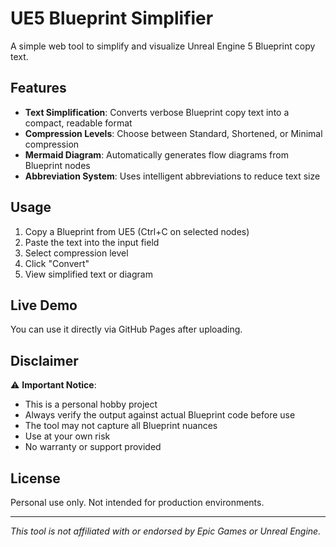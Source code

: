 # UE5 Blueprint Simplifier

A simple web tool to simplify and visualize Unreal Engine 5 Blueprint copy text.

## Features

- **Text Simplification**: Converts verbose Blueprint copy text into a compact, readable format
- **Compression Levels**: Choose between Standard, Shortened, or Minimal compression
- **Mermaid Diagram**: Automatically generates flow diagrams from Blueprint nodes
- **Abbreviation System**: Uses intelligent abbreviations to reduce text size

## Usage

1. Copy a Blueprint from UE5 (Ctrl+C on selected nodes)
2. Paste the text into the input field
3. Select compression level
4. Click "Convert"
5. View simplified text or diagram

## Live Demo

You can use it directly via GitHub Pages after uploading.

## Disclaimer

⚠️ **Important Notice**:
- This is a personal hobby project
- Always verify the output against actual Blueprint code before use
- The tool may not capture all Blueprint nuances
- Use at your own risk
- No warranty or support provided

## License

Personal use only. Not intended for production environments.

---

*This tool is not affiliated with or endorsed by Epic Games or Unreal Engine.*